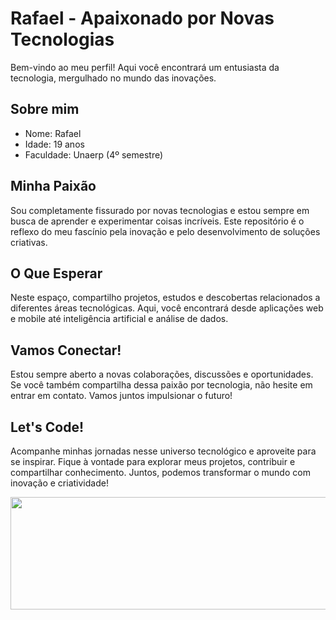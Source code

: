 <h1>Rafael - Apaixonado por Novas Tecnologias</h1>
<p>Bem-vindo ao meu perfil! Aqui você encontrará um entusiasta da tecnologia, mergulhado no mundo das inovações.</p>
<h2>Sobre mim</h2>
<ul><li>Nome: Rafael</li><li>Idade: 19 anos</li><li>Faculdade: Unaerp (4º semestre)</li></ul>
<h2>Minha Paixão</h2>
<p>Sou completamente fissurado por novas tecnologias e estou sempre em busca de aprender e experimentar coisas incríveis. Este repositório é o reflexo do meu fascínio pela inovação e pelo desenvolvimento de soluções criativas.</p>
<h2>O Que Esperar</h2>
<p>Neste espaço, compartilho projetos, estudos e descobertas relacionados a diferentes áreas tecnológicas. Aqui, você encontrará desde aplicações web e mobile até inteligência artificial e análise de dados.</p>
<h2>Vamos Conectar!</h2>
<p>Estou sempre aberto a novas colaborações, discussões e oportunidades. Se você também compartilha dessa paixão por tecnologia, não hesite em entrar em contato. Vamos juntos impulsionar o futuro!</p>
<h2>Let's Code!</h2>
<p>Acompanhe minhas jornadas nesse universo tecnológico e aproveite para se inspirar. Fique à vontade para explorar meus projetos, contribuir e compartilhar conhecimento. Juntos, podemos transformar o mundo com inovação e criatividade!</p>

<div>
<a href="https://github.com/seu-usuário-aqui">
<img height="180em" width="1100em"src="https://github-readme-stats.vercel.app/api/top-langs/?username=RafaelCamilloJorge&layout=compact&langs_count=7&theme=dracula"/>
</div>
